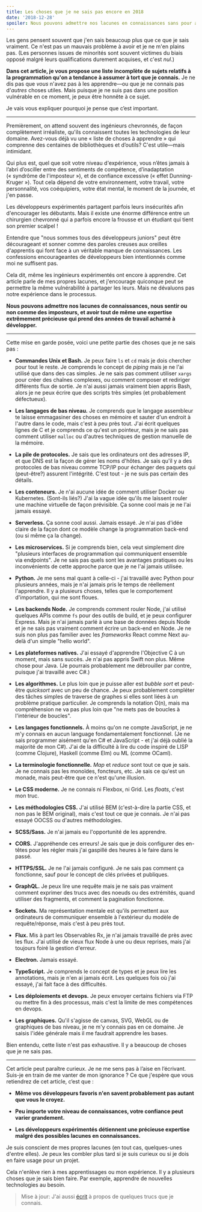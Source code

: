 ```yaml
---
title: Les choses que je ne sais pas encore en 2018
date: '2018-12-28'
spoiler: Nous pouvons admettre nos lacunes en connaissances sans pour autant dévaluer notre expertise.
---
```


Les gens pensent souvent que j'en sais beaucoup plus que ce que je sais vraiment. Ce n'est pas un mauvais problème à avoir et je ne m'en plains pas. (Les personnes issues de minorités sont souvent victimes du biais opposé malgré leurs qualifications durement acquises, et c'est *nul*.)

**Dans cet article, je vous propose une liste incomplète de sujets relatifs à la programmation qu'on a tendance à assumer à tort que je connais.** Je ne dis pas que *vous* n'avez pas à les apprendre—ou que je ne connais pas d'*autres* choses utiles. Mais puisque je ne suis pas dans une position vulnérable en ce moment, je peux être honnête à ce sujet.

Je vais vous expliquer pourquoi je pense que c’est important.

---

Premièrement, on attend souvent des ingénieurs chevronnés, de façon complètement irréaliste, qu'ils connaissent toutes les technologies de leur domaine. Avez-vous déjà vu une « liste de choses à apprendre » qui comprenne des centaines de bibliothèques et d’outils? C'est utile—mais intimidant.

Qui plus est, quel que soit votre niveau d'expérience, vous n’êtes jamais à l’abri d’osciller entre des sentiments de compétence, d’inadaptation (« syndrôme de l'imposteur »), et de confiance excessive (« effet Dunning-Kruger »). Tout cela dépend de votre environnement, votre travail, votre personnalité, vos coéquipiers, votre état mental, le moment de la journée, et j'en passe.

Les développeurs expérimentés partagent parfois leurs insécurités afin d'encourager les débutants. Mais il existe une énorme différence entre un chirurgien chevronné qui a parfois encore la frousse et un étudiant qui tient son premier scalpel !

Entendre que "nous sommes tous des développeurs juniors" peut être décourageant et sonner comme des paroles creuses aux oreilles d'apprentis qui font face à un véritable manque de connaissances. Les confessions encourageantes de développeurs bien intentionnés comme moi ne suffisent pas.

Cela dit, même les ingénieurs expérimentés ont encore à apprendre. Cet article parle de mes propres lacunes, et j'encourage quiconque peut se permettre la même vulnérabilité à partager les leurs. Mais ne dévaluons pas notre expérience dans le processus.

**Nous pouvons admettre nos lacunes de connaissances, nous sentir ou non comme des imposteurs, et avoir tout de même une expertise extrêmement précieuse qui prend des années de travail acharné à développer.**

---

Cette mise en garde posée, voici une petite partie des choses que je ne sais pas :

* **Commandes Unix et Bash.** Je peux faire `ls` et `cd` mais je dois chercher pour tout le reste. Je comprends le concept de *piping* mais je ne l'ai utilisé que dans des cas simples. Je ne sais pas comment utiliser `xargs` pour créer des chaînes complexes, ou comment composer et rediriger différents flux de sortie. Je n'ai aussi jamais vraiment bien appris Bash, alors je ne peux écrire que des scripts très simples (et probablement défectueux).

* **Les langages de bas niveau.** Je comprends que le langage assembleur te laisse emmagasiner des choses en mémoire et sauter d'un endroit à l'autre dans le code, mais c'est à peu près tout. J'ai écrit quelques lignes de C et je comprends ce qu'est un pointeur, mais je ne sais pas comment utiliser `malloc` ou d'autres techniques de gestion manuelle de la mémoire.

* **La pile de protocoles.** Je sais que les ordinateurs ont des adresses IP, et que DNS est la façon de gérer les noms d'hôtes. Je sais qu'il y a des protocoles de bas niveau comme TCP/IP pour échanger des paquets qui (peut-être?) assurent l'intégrité. C'est tout - je ne suis pas certain des détails.

* **Les conteneurs.** Je n'ai aucune idée de comment utiliser Docker ou Kubernetes. (Sont-ils liés?) J'ai la vague idée qu'ils me laissent rouler une machine virtuelle de façon prévisible. Ça sonne cool mais je ne l'ai jamais essayé.

* **Serverless.** Ça sonne cool aussi. Jamais essayé. Je n'ai pas d'idée claire de la façon dont ce modèle change la programmation back-end (ou si même ça la change).

* **Les microservices.** Si je comprends bien, cela veut simplement dire "plusieurs interfaces de programmation qui communiquent ensemble via endpoints". Je ne sais pas quels sont les avantages pratiques ou les inconvénients de cette approche parce que je ne l'ai jamais utilisée.

* **Python.** Je me sens mal quant à celle-ci - j'ai travaillé avec Python pour plusieurs années, mais je n'ai jamais pris le temps de réellement l'apprendre. Il y a plusieurs choses, telles que le comportement d'importation, qui me sont floues.

* **Les backends Node.** Je comprends comment rouler Node, j'ai utilisé quelques APIs comme `fs` pour des outils de build, et je peux configurer Express. Mais je n'ai jamais parlé à une base de données depuis Node et je ne sais pas vraiment comment écrire un back-end en Node. Je ne suis non plus pas familier avec les *frameworks* React comme Next au-delà d'un simple "hello world".

* **Les plateformes natives.** J'ai essayé d'apprendre l'Objective C à un moment, mais sans succès. Je n'ai pas appris Swift non plus. Même chose pour Java. (Je pourrais probablement me débrouiller par contre, puisque j'ai travaillé avec C#.)

* **Les algorithmes.** Le plus loin que je puisse aller est *bubble sort* et peut-être *quicksort* avec un peu de chance. Je peux probablement compléter des tâches simples de traverse de graphes si elles sont liées à un problème pratique particulier. Je comprends la notation O(n), mais ma compréhension ne va pas plus loin que "ne mets pas de boucles à l'intérieur de boucles".

* **Les langages fonctionnels.** À moins qu'on ne compte JavaScript, je ne m'y connais en aucun language fondamentalement fonctionnel. (Je ne sais programmer aisément qu'en C# et JavaScript - et j'ai déjà oublié la majorité de mon C#). J'ai de la difficulté à lire du code inspiré de LISP (comme Clojure), Haskell (comme Elm) ou ML (comme OCaml).

* **La terminologie fonctionnelle.** *Map* et *reduce* sont tout ce que je sais. Je ne connais pas les monoïdes, foncteurs, etc. Je sais ce qu'est un monade, mais peut-être que ce n'est qu'une illusion.

* **Le CSS moderne.** Je ne connais ni Flexbox, ni Grid. Les *floats*, c'est mon truc.

* **Les méthodologies CSS.** J'ai utilisé BEM (c'est-à-dire la partie CSS, et non pas le BEM original), mais c'est tout ce que je connais. Je n'ai pas essayé OOCSS ou d'autres méthodologies.

* **SCSS/Sass.** Je n'ai jamais eu l'opportunité de les apprendre.

* **CORS.** J'appréhende ces erreurs! Je sais que je dois configurer des en-têtes pour les régler mais j'ai gaspillé des heures à le faire dans le passé.

* **HTTPS/SSL.** Je ne l'ai jamais configuré. Je ne sais pas comment ça fonctionne, sauf pour le concept de clés privées et publiques.

* **GraphQL.** Je peux lire une requête mais je ne sais pas vraiment comment exprimer des trucs avec des noeuds ou des extrémités, quand utiliser des fragments, et comment la pagination fonctionne.

* **Sockets.** Ma représentation mentale est qu'ils permettent aux ordinateurs de communiquer ensemble à l'extérieur du modèle de requête/réponse, mais c'est à peu près tout.

* **Flux.** Mis à part les Observables Rx, je n'ai jamais travaillé de près avec les flux. J'ai utilisé de vieux flux Node à une ou deux reprises, mais j'ai toujours foiré la gestion d'erreur.

* **Electron.** Jamais essayé.

* **TypeScript.** Je comprends le concept de types et je peux lire les annotations, mais je n'en ai jamais écrit. Les quelques fois où j'ai essayé, j'ai fait face à des difficultés.

* **Les déploiements et devops.** Je peux envoyer certains fichiers via FTP ou mettre fin à des processus, mais c'est la limite de mes compétences en devops.

* **Les graphiques.** Qu'il s'agisse de canvas, SVG, WebGL ou de graphiques de bas niveau, je ne m'y connais pas en ce domaine. Je saisis l'idée générale mais il me faudrait apprendre les bases.

Bien entendu, cette liste n'est pas exhaustive. Il y a beaucoup de choses que je ne sais pas.

---

Cet article peut paraître curieux. Je ne me sens pas à l’aise en l’écrivant. Suis-je en train de me vanter de mon ignorance ? Ce que j'espère que vous retiendrez de cet article, c‘est que :

* **Même vos développeurs favoris n'en savent probablement pas autant que vous le croyez.**

* **Peu importe votre niveau de connaissances, votre confiance peut varier grandement.**

* **Les développeurs expérimentés détiennent une précieuse expertise malgré des possibles lacunes en connaissances.**

Je suis conscient de mes propres lacunes (en tout cas, quelques-unes d'entre elles). Je peux les combler plus tard si je suis curieux ou si je dois en faire usage pour un projet.

Cela n'enlève rien à mes apprentissages ou mon expérience. Il y a plusieurs choses que je sais bien faire. Par exemple, apprendre de nouvelles technologies au besoin.

>Mise à jour: J'ai aussi [écrit](/the-elements-of-ui-engineering/) à propos de quelques trucs que je connais.
